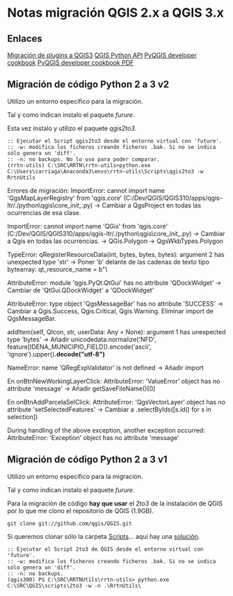 # Notas migración QGIS 2.x a QGIS 3.x

## Enlaces
[Migración de plugins a QGIS3](https://github.com/qgis/QGIS/wiki/Plugin-migration-to-QGIS-3)
[QGIS Python API](https://qgis.org/pyqgis/3.10/)
[PyQGIS developer cookbook](https://docs.qgis.org/testing/en/docs/pyqgis_developer_cookbook/intro.html)
[PyQGIS developer cookbook PDF](https://docs.qgis.org/testing/pdf/en/QGIS-testing-PyQGISDeveloperCookbook-en.pdf)

## Migración de código Python 2 a 3 v2
Utilizo un entorno específico para la migración.

Tal y como indican instalo el paquete _furure_.

Esta vez instalo y utilizo el paquete _qgis2to3_.

```
:: Ejecutar el Script qgis2to3 desde el entorno virtual con 'future'.
:: -w: modifica los ficheros creando ficheros .bak. Si no se indica sólo genera un 'diff'.
:: -n: no backups. No lo uso para poder comparar.
(rrtn-utils) C:\SRC\RRTN\rrtn-utils>python.exe C:\Users\carriaga\Anaconda3\envs\rrtn-utils\Scripts\qgis2to3 -w RrtnUtils
```

Errores de migración:
ImportError: cannot import name 'QgsMapLayerRegistry' from 'qgis.core' (C:/Dev/QGIS/QGIS310/apps/qgis-ltr/./python\qgis\core\__init__.py)
-> Cambiar a QgsProject en todas las ocurrencias de esa clase.

ImportError: cannot import name 'QGis' from 'qgis.core' (C:/Dev/QGIS/QGIS310/apps/qgis-ltr/./python\qgis\core\__init__.py)
-> Cambiar a Qgis en todas las ocurrencias.
-> QGis.Polygon -> QgsWkbTypes.Polygon

TypeError: qRegisterResourceData(int, bytes, bytes, bytes): argument 2 has unexpected type 'str'
-> Poner 'b' delante de las cadenas de texto tipo bytearray: qt_resource_name = b"\

AttributeError: module 'qgis.PyQt.QtGui' has no attribute 'QDockWidget'
-> Cambiar de 'QtGui.QDockWidget' a 'QDockWidget'

AttributeError: type object 'QgsMessageBar' has no attribute 'SUCCESS'
-> Cambiar a Qgis.Success, Qgis.Critical, Qgis.Warning. Eliminar import de QgsMessageBar.

 addItem(self, QIcon, str, userData: Any = None): argument 1 has unexpected type 'bytes'
-> Añadir unicodedata.normalize('NFD', feature[IDENA_MUNICIPIO_FIELD]).encode('ascii', 'ignore').upper()**.decode("utf-8")**

NameError: name 'QRegExpValidator' is not defined
-> Añadir import

En onBtnNewWorkingLayerClick:
AttributeError: 'ValueError' object has no attribute 'message'
-> Añadir getSaveFileName()[0] 

En onBtnAddParcelaSelClick:
AttributeError: 'QgsVectorLayer' object has no attribute 'setSelectedFeatures'
-> Cambiar a .selectByIds([s.id() for s in selection])

During handling of the above exception, another exception occurred:
    AttributeError: 'Exception' object has no attribute 'message'



## Migración de código Python 2 a 3 v1
Utilizo un entorno específico para la migración.

Tal y como indican instalo el paquete _furure_.

Para la migración de código **hay que usar** el _2to3_ de la instalación de QGIS por lo que me clono el repositorio de QGIS (1.9GB).
```
git clone git://github.com/qgis/QGIS.git
```

Si queremos clonar sólo la carpeta [Scripts](https://github.com/qgis/QGIS/tree/master/scripts)... aquí hay una [solución](http://link).

```
:: Ejecutar el Script 2to3 de QGIS desde el entorno virtual con 'future'.
:: -w: modifica los ficheros creando ficheros .bak. Si no se indica sólo genera un 'diff'.
:: -n: no backups.
(qgis300) PS C:\SRC\RRTNUtils\rrtn-utils> python.exe C:\SRC\QGIS\scripts\2to3 -w -n .\RrtnUtils\
```

